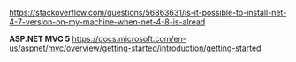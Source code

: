 https://stackoverflow.com/questions/56863631/is-it-possible-to-install-net-4-7-version-on-my-machine-when-net-4-8-is-alread

<b>ASP.NET MVC 5</b>
https://docs.microsoft.com/en-us/aspnet/mvc/overview/getting-started/introduction/getting-started
